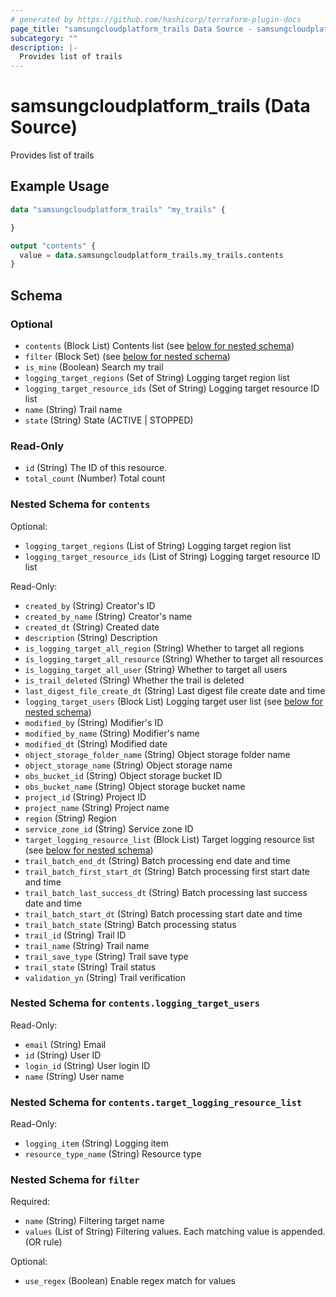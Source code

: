```yaml
---
# generated by https://github.com/hashicorp/terraform-plugin-docs
page_title: "samsungcloudplatform_trails Data Source - samsungcloudplatform"
subcategory: ""
description: |-
  Provides list of trails
---
```


# samsungcloudplatform_trails (Data Source)

Provides list of trails

## Example Usage

```terraform
data "samsungcloudplatform_trails" "my_trails" {

}

output "contents" {
  value = data.samsungcloudplatform_trails.my_trails.contents
}
```

<!-- schema generated by tfplugindocs -->
## Schema

### Optional

- `contents` (Block List) Contents list (see [below for nested schema](#nestedblock--contents))
- `filter` (Block Set) (see [below for nested schema](#nestedblock--filter))
- `is_mine` (Boolean) Search my trail
- `logging_target_regions` (Set of String) Logging target region list
- `logging_target_resource_ids` (Set of String) Logging target resource ID list
- `name` (String) Trail name
- `state` (String) State (ACTIVE | STOPPED)

### Read-Only

- `id` (String) The ID of this resource.
- `total_count` (Number) Total count

<a id="nestedblock--contents"></a>
### Nested Schema for `contents`

Optional:

- `logging_target_regions` (List of String) Logging target region list
- `logging_target_resource_ids` (List of String) Logging target resource ID list

Read-Only:

- `created_by` (String) Creator's ID
- `created_by_name` (String) Creator's name
- `created_dt` (String) Created date
- `description` (String) Description
- `is_logging_target_all_region` (String) Whether to target all regions
- `is_logging_target_all_resource` (String) Whether to target all resources
- `is_logging_target_all_user` (String) Whether to target all users
- `is_trail_deleted` (String) Whether the trail is deleted
- `last_digest_file_create_dt` (String) Last digest file create date and time
- `logging_target_users` (Block List) Logging target user list (see [below for nested schema](#nestedblock--contents--logging_target_users))
- `modified_by` (String) Modifier's ID
- `modified_by_name` (String) Modifier's name
- `modified_dt` (String) Modified date
- `object_storage_folder_name` (String) Object storage folder name
- `object_storage_name` (String) Object storage name
- `obs_bucket_id` (String) Object storage bucket ID
- `obs_bucket_name` (String) Object storage bucket name
- `project_id` (String) Project ID
- `project_name` (String) Project name
- `region` (String) Region
- `service_zone_id` (String) Service zone ID
- `target_logging_resource_list` (Block List) Target logging resource list (see [below for nested schema](#nestedblock--contents--target_logging_resource_list))
- `trail_batch_end_dt` (String) Batch processing end date and time
- `trail_batch_first_start_dt` (String) Batch processing first start date and time
- `trail_batch_last_success_dt` (String) Batch processing last success date and time
- `trail_batch_start_dt` (String) Batch processing start date and time
- `trail_batch_state` (String) Batch processing status
- `trail_id` (String) Trail ID
- `trail_name` (String) Trail name
- `trail_save_type` (String) Trail save type
- `trail_state` (String) Trail status
- `validation_yn` (String) Trail verification

<a id="nestedblock--contents--logging_target_users"></a>
### Nested Schema for `contents.logging_target_users`

Read-Only:

- `email` (String) Email
- `id` (String) User ID
- `login_id` (String) User login ID
- `name` (String) User name


<a id="nestedblock--contents--target_logging_resource_list"></a>
### Nested Schema for `contents.target_logging_resource_list`

Read-Only:

- `logging_item` (String) Logging item
- `resource_type_name` (String) Resource type



<a id="nestedblock--filter"></a>
### Nested Schema for `filter`

Required:

- `name` (String) Filtering target name
- `values` (List of String) Filtering values. Each matching value is appended. (OR rule)

Optional:

- `use_regex` (Boolean) Enable regex match for values



